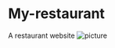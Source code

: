 # My-restaurant
A restaurant website 
![picture ](https://www.figma.com/file/APK93dFqNOCuYlzASPEoCJ/Untitled?node-id=0%3A1)